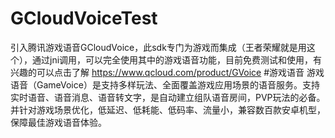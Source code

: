 # GCloudVoiceTest
引入腾讯游戏语音GCloudVoice，此sdk专门为游戏而集成（王者荣耀就是用这个），通过jni调用，可以完全使用其中的游戏语音功能，目前免费测试和使用，有兴趣的可以点击了解 https://www.qcloud.com/product/GVoice
#游戏语音
游戏语音（GameVoice）是支持多样玩法、全面覆盖游戏应用场景的语音服务。支持实时语音、语音消息、语音转文字，是自动建立组队语音房间，PVP玩法的必备。并针对游戏场景优化，低延迟、低耗能、低码率、流量小，兼容数百款安卓机型，保障最佳游戏语音体验。
